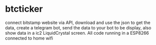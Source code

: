# btcticker


connect bitstamp website via API, download and use the json to get the data, create a telegram bot, send the data to your bot to be display, also show data in a ic2 LiquidCrystal screen. All code running in a ESP8266 connected to home wifi
